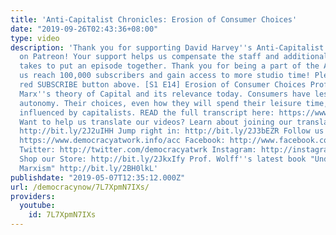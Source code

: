 ```yaml
---
title: 'Anti-Capitalist Chronicles: Erosion of Consumer Choices'
date: "2019-09-26T02:43:36+08:00"
type: video
description: 'Thank you for supporting David Harvey''s Anti-Capitalist Chronicles
  on Patreon! Your support helps us compensate the staff and additional workers it
  takes to put an episode together. Thank you for being a part of the ACC team! Help
  us reach 100,000 subscribers and gain access to more studio time! Please hit the
  red SUBSCRIBE button above. [S1 E14] Erosion of Consumer Choices Prof. Harvey discusses
  Marx''s theory of Capital and its relevance today. Consumers have less and less
  autonomy. Their choices, even how they will spend their leisure time, are increasingly
  influenced by capitalists. READ the full transcript here: https://www.democracyatwork.info/acc_erosion_of_consumer_choices
  Want to help us translate our videos? Learn about joining our translation team:
  http://bit.ly/2J2uIHH Jump right in: http://bit.ly/2J3bEZR Follow us ONLINE: Website:
  https://www.democracyatwork.info/acc Facebook: http://www.facebook.com/DemocracyatWrk
  Twitter: http://twitter.com/democracyatwrk Instagram: http://instagram.com/democracyatwrk
  Shop our Store: http://bit.ly/2JkxIfy Prof. Wolff''s latest book "Understanding
  Marxism" http://bit.ly/2BH0lkL'
publishdate: "2019-05-07T12:35:12.000Z"
url: /democracynow/7L7XpmN7IXs/
providers:
  youtube:
    id: 7L7XpmN7IXs
---
```

